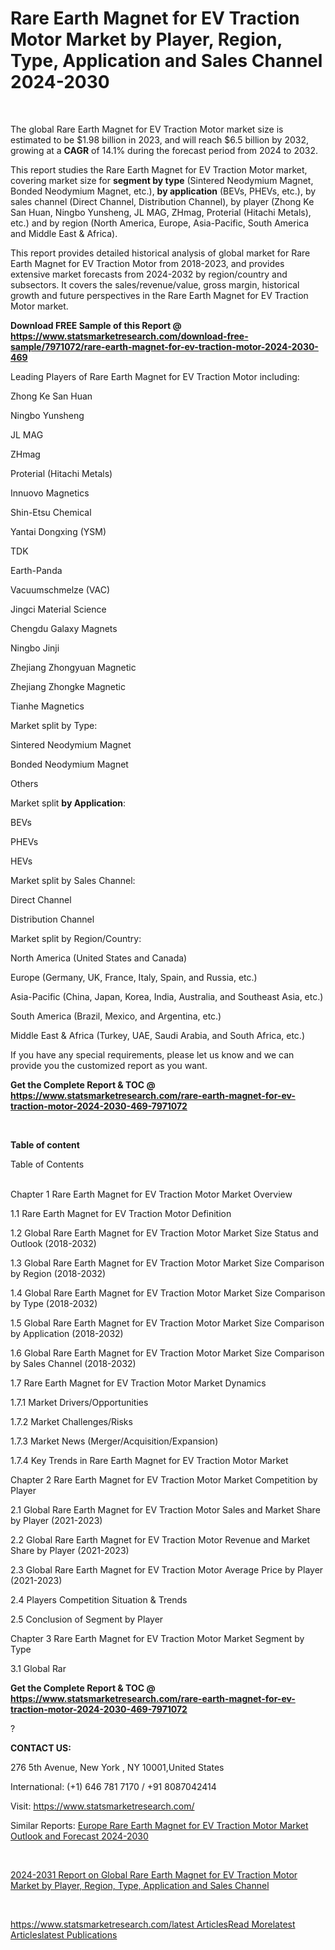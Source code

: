 <h1>Rare Earth Magnet for EV Traction Motor Market by Player, Region, Type, Application and Sales Channel 2024-2030</h1><br/><p>The global Rare Earth Magnet for EV Traction Motor market size is estimated to be $1.98 billion in 2023, and will reach $6.5 billion by 2032, growing at a <strong>CAGR</strong> of 14.1% during the forecast period from 2024 to 2032.</p>
 
 
 
 <p>This report studies the Rare Earth Magnet for EV Traction Motor market, covering market size for <strong>segment by type</strong> (Sintered Neodymium Magnet, Bonded Neodymium Magnet, etc.), <strong>by application</strong> (BEVs, PHEVs, etc.), by sales channel (Direct Channel, Distribution Channel), by player (Zhong Ke San Huan, Ningbo Yunsheng, JL MAG, ZHmag, Proterial (Hitachi Metals), etc.) and by region (North America, Europe, Asia-Pacific, South America and Middle East & Africa).</p>
 
 
 
 <p>This report provides detailed historical analysis of global market for Rare Earth Magnet for EV Traction Motor from 2018-2023, and provides extensive market forecasts from 2024-2032 by region/country and subsectors. It covers the sales/revenue/value, gross margin, historical growth and future perspectives in the Rare Earth Magnet for EV Traction Motor market.</p>
 
 
 
 <p><strong>Download FREE Sample of this Report @ <a href="https://www.statsmarketresearch.com/download-free-sample/7971072/rare-earth-magnet-for-ev-traction-motor-2024-2030-469">https://www.statsmarketresearch.com/download-free-sample/7971072/rare-earth-magnet-for-ev-traction-motor-2024-2030-469</a></strong></p>
 
 
 
 <p>Leading Players of Rare Earth Magnet for EV Traction Motor including:</p>
 
 
 
 <p>Zhong Ke San Huan</p>
 
 
 
 <p>Ningbo Yunsheng</p>
 
 
 
 <p>JL MAG</p>
 
 
 
 <p>ZHmag</p>
 
 
 
 <p>Proterial (Hitachi Metals)</p>
 
 
 
 <p>Innuovo Magnetics</p>
 
 
 
 <p>Shin-Etsu Chemical</p>
 
 
 
 <p>Yantai Dongxing (YSM)</p>
 
 
 
 <p>TDK</p>
 
 
 
 <p>Earth-Panda</p>
 
 
 
 <p>Vacuumschmelze (VAC)</p>
 
 
 
 <p>Jingci Material Science</p>
 
 
 
 <p>Chengdu Galaxy Magnets</p>
 
 
 
 <p>Ningbo Jinji</p>
 
 
 
 <p>Zhejiang Zhongyuan Magnetic</p>
 
 
 
 <p>Zhejiang Zhongke Magnetic</p>
 
 
 
 <p>Tianhe Magnetics</p>
 
 
 
 <p>Market split by Type:</p>
 
 
 
 <p>Sintered Neodymium Magnet</p>
 
 
 
 <p>Bonded Neodymium Magnet</p>
 
 
 
 <p>Others</p>
 
 
 
 <p>Market split <strong>by Application</strong>:</p>
 
 
 
 <p>BEVs</p>
 
 
 
 <p>PHEVs</p>
 
 
 
 <p>HEVs</p>
 
 
 
 <p>Market split by Sales Channel:</p>
 
 
 
 <p>Direct Channel</p>
 
 
 
 <p>Distribution Channel</p>
 
 
 
 <p>Market split by Region/Country:</p>
 
 
 
 <p>North America (United States and Canada)</p>
 
 
 
 <p>Europe (Germany, UK, France, Italy, Spain, and Russia, etc.)</p>
 
 
 
 <p>Asia-Pacific (China, Japan, Korea, India, Australia, and Southeast Asia, etc.)</p>
 
 
 
 <p>South America (Brazil, Mexico, and Argentina, etc.)</p>
 
 
 
 <p>Middle East & Africa (Turkey, UAE, Saudi Arabia, and South Africa, etc.)</p>
 
 
 
 <p>If you have any special requirements, please let us know and we can provide you the customized report as you want.</p>
 
 
 
 <div><b>Get the Complete Report & TOC @ <a href="https://www.statsmarketresearch.com/rare-earth-magnet-for-ev-traction-motor-2024-2030-469-7971072">https://www.statsmarketresearch.com/rare-earth-magnet-for-ev-traction-motor-2024-2030-469-7971072</a></b></div>
 
 
 
 <p><br />
 
 <b>Table of content</b></p>
 
 
 
 <p>Table of Contents<br />
 
 <br />
 
 Chapter 1 Rare Earth Magnet for EV Traction Motor Market Overview<br />
 
 1.1 Rare Earth Magnet for EV Traction Motor Definition<br />
 
 1.2 Global Rare Earth Magnet for EV Traction Motor Market Size Status and Outlook (2018-2032)<br />
 
 1.3 Global Rare Earth Magnet for EV Traction Motor Market Size Comparison by Region (2018-2032)<br />
 
 1.4 Global Rare Earth Magnet for EV Traction Motor Market Size Comparison by Type (2018-2032)<br />
 
 1.5 Global Rare Earth Magnet for EV Traction Motor Market Size Comparison by Application (2018-2032)<br />
 
 1.6 Global Rare Earth Magnet for EV Traction Motor Market Size Comparison by Sales Channel (2018-2032)<br />
 
 1.7 Rare Earth Magnet for EV Traction Motor Market Dynamics<br />
 
 1.7.1 Market Drivers/Opportunities<br />
 
 1.7.2 Market Challenges/Risks<br />
 
 1.7.3 Market News (Merger/Acquisition/Expansion)<br />
 
 1.7.4 Key Trends in Rare Earth Magnet for EV Traction Motor Market<br />
 
 Chapter 2 Rare Earth Magnet for EV Traction Motor Market Competition by Player<br />
 
 2.1 Global Rare Earth Magnet for EV Traction Motor Sales and Market Share by Player (2021-2023)<br />
 
 2.2 Global Rare Earth Magnet for EV Traction Motor Revenue and Market Share by Player (2021-2023)<br />
 
 2.3 Global Rare Earth Magnet for EV Traction Motor Average Price by Player (2021-2023)<br />
 
 2.4 Players Competition Situation & Trends<br />
 
 2.5 Conclusion of Segment by Player<br />
 
 Chapter 3 Rare Earth Magnet for EV Traction Motor Market Segment by Type<br />
 
 3.1 Global Rar</p>
 
 
 
 <div><b>Get the Complete Report & TOC @ <a href="https://www.statsmarketresearch.com/rare-earth-magnet-for-ev-traction-motor-2024-2030-469-7971072">https://www.statsmarketresearch.com/rare-earth-magnet-for-ev-traction-motor-2024-2030-469-7971072</a></b></div>
 
 
 
 <p>? </p>
 
 
 
 <p><b>CONTACT US:</b><br />
 
 276 5th Avenue, New York , NY 10001,United States<br />
 
 International: (+1) 646 781 7170 / +91 8087042414<br />
 
 Visit: <a href="https://www.statsmarketresearch.com/">https://www.statsmarketresearch.com/</a><br />
 
 Similar Reports: <a href="https://www.statsmarketresearch.com/rare-earth-magnet-for-ev-traction-motor-2024-2030-469-7971072">Europe Rare Earth Magnet for EV Traction Motor Market Outlook and Forecast 2024-2030</a><br />
 
 <br />
 
 <a href="https://www.statsmarketresearch.com/rare-earth-magnet-for-ev-traction-motor-2024-2030-469-7971072">2024-2031 Report on Global Rare Earth Magnet for EV Traction Motor Market by Player, Region, Type, Application and Sales Channel</a><br />
 
 <br />
 
 <a href="https://gyeongbokgung.com">https://www.statsmarketresearch.com/</a><a href="https://hallyeomaritime.com">latest Articles</a><a href="https://jingwansa.com">Read More</a><a href="https://nguoiviet.jp/">latest Articles</a><a href="https://www.intelmarketresearch.com/">latest Publications</a></p>